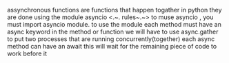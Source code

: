 assynchronous functions are functions that happen togather
in python they are done using the module asyncio
<.~. rules~.~>
to muse asyncio , you must import asyncio module.
to use the module each method must have an async keyword
in the method or function we will have to use async.gather to put two processes that are running concurrently(together)
each async method can have an await this will wait for the remaining piece of code to work before it

